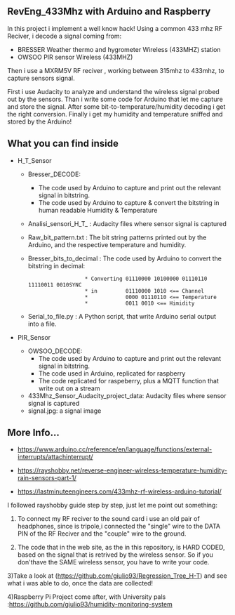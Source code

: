 ## RevEng_433Mhz with Arduino and Raspberry

In this project i implement a well know hack!
Using a common 433 mhz RF Reciver, i decode a signal coming from:
  * BRESSER Weather thermo and hygrometer Wireless (433MHZ) station
  * OWSOO PIR sensor Wireless (433MHZ)

Then i use a MXRM5V RF reciver , working between 315mhz to 433mhz, to capture sensors signal.

First i use Audacity to analyze and understand the wireless signal probed out by the sensors.
Than i write some code for Arduino that let me capture and store the signal.
After some bit-to-temperature/humidity decoding i get the right conversion.
Finally i get my humidity and temperature sniffed and stored by the Arduino!

## What you can find inside
* H_T_Sensor
  * Bresser_DECODE:
    * The code used by Arduino to capture and print out the relevant signal in bitstring.
    * The code used by Arduino to capture & convert the bitstring in human readable Humidity & Temperature

  * Analisi_sensori_H_T_    : Audacity files where sensor signal is captured

  * Raw_bit_pattern.txt     : The bit string patterns printed out by the Arduino, and the respective temperature and humidity.

  * Bresser_bits_to_decimal : The code used by Arduino to convert the bitstring in decimal:

                          * Converting 01110000 10100000 01110110 11110011 0010SYNC
                          * in         01110000 1010 <== Channel
                          *            0000 01110110 <== Temperature
                          *            0011 0010 <== Himidity

  * Serial_to_file.py       : A Python script, that write Arduino serial output into a file.

* PIR_Sensor
  * OWSOO_DECODE:
    * The code used by Arduino to capture and print out the relevant signal in bitstring.
    * The code used in Arduino, replicated for raspberry
    * The code replicated for raspeberry, plus a MQTT function that write out on a stream
  * 433Mhz_Sensor_Audacity_project_data:  Audacity files where sensor signal is captured
  * signal.jpg: a signal image
 ## More Info...

- https://www.arduino.cc/reference/en/language/functions/external-interrupts/attachinterrupt/

- https://rayshobby.net/reverse-engineer-wireless-temperature-humidity-rain-sensors-part-1/

- https://lastminuteengineers.com/433mhz-rf-wireless-arduino-tutorial/

I followed rayshobby guide step by step, just let me point out something:

1) To connect my RF reciver to the sound card i use an old pair of headphones, since is tripole,i connected the "single"
wire to the DATA PIN of the RF Reciver and the "couple" wire to the ground.

2) The code that in the web site, as the in this repository, is HARD CODED, based on the signal that is retrived by the wireless sensor.
So if you don'thave the SAME wireless sensor, you have to write your code.

3)Take a look at (https://github.com/giulio93/Regression_Tree_H-T) and see what i was able to do, once the data are collected!

4)Raspberry Pi Project come after, with University pals :https://github.com/giulio93/humidity-monitoring-system



